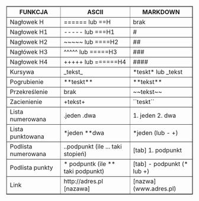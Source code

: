 
<table border="1">
<th>FUNKCJA <th> ASCII <th> MARKDOWN 
<tr><td> Nagłowek H <td> ====== lub ==H <td>  brak 
<tr><td> Nagłowek H1 <td> ----- lub ===H1 <td> #
<tr><td> Nagłowek H2 <td> ~~~~~ lub ====H2 <td> ##
<tr><td> Nagłówek H3 <td> ^^^^^ lub =====H3 <td> ###
<tr><td> Nagłowek H4 <td> +++++ lub ======H4 <td> ####
<tr><td> Kursywa <td> _tekst_ <td> *teskt* lub _tekst 
<tr><td> Pogrubienie <td> **teskt** <td> **tekst**
<tr><td> Przekreślenie <td> brak <td> ~~tekst~~
<tr><td> Zacienienie <td> +tekst+ <td> ``teskt``
<tr><td> Lista numerowana <td> .jeden .dwa <td> 1. jeden 2. dwa 
<tr><td> Lista punktowana <td> *jeden **dwa <td> *jeden (lub - +)
<tr><td> Podlista numerowana <td> ..podpunkt (ile ... taki stopień) <td> [tab] 1. podpunkt
<tr><td> Podlista punkty <td> * podpuntk (ile ** taki podpunkt) <td> [tab] - podpunkt (* lub +)
<tr><td> Link <td> http://adres.pl [nazawa] <td> [nazwa](www.adres.pl)
</table>
